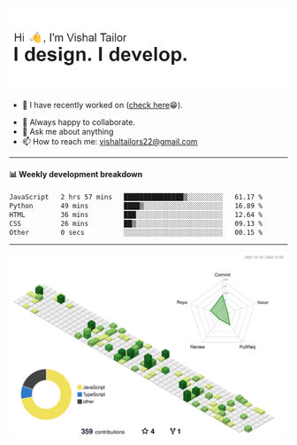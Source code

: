 ![Hi, I'm Vishal Tailor. I design. I develop.](https://github.com/vishaltailors/vishaltailors/blob/main/header.png?raw=true)

- 🔭 I have recently worked on ([check here](https://vishaltailor.com)😁).
<!-- - 🎦 Currently watching: JavaScript: The Hard Parts By Will Sentance. -->
- 👯 Always happy to collaborate.
- 💬 Ask me about anything
- 📫 How to reach me: <a href="mailto:vishaltailors22@gmail.com">vishaltailors22@gmail.com</a>

<hr /> 
<h4>📊 Weekly development breakdown</h4>
<!--START_SECTION:waka-->

```text
JavaScript   2 hrs 57 mins   ███████████████▒░░░░░░░░░   61.17 %
Python       49 mins         ████▒░░░░░░░░░░░░░░░░░░░░   16.89 %
HTML         36 mins         ███░░░░░░░░░░░░░░░░░░░░░░   12.64 %
CSS          26 mins         ██▒░░░░░░░░░░░░░░░░░░░░░░   09.13 %
Other        0 secs          ░░░░░░░░░░░░░░░░░░░░░░░░░   00.15 %
```

<!--END_SECTION:waka-->
<hr /> 

![](./profile-3d-contrib/profile-green-animate.svg)
